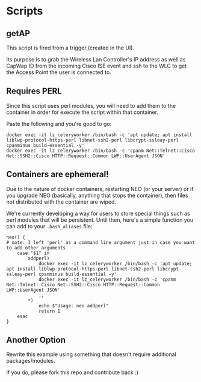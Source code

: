 # Scripts

## getAP

This script is fired from a trigger (created in the UI).

Its purpose is to grab the Wireless Lan Controller's IP address as well as CapWap ID from the incoming Cisco ISE event and ssh to the WLC to get the Access Point the user is connected to.


## Requires PERL

Since this script uses perl modules, you will need to add them to the container in order for execute the script within that container.

Paste the following and you're good to go:

```
docker exec -it lz_celeryworker /bin/bash -c 'apt update; apt install liblwp-protocol-https-perl libnet-ssh2-perl libcrypt-ssleay-perl cpanminus build-essential -y'
docker exec -it lz_celeryworker /bin/bash -c 'cpanm Net::Telnet::Cisco Net::SSH2::Cisco HTTP::Request::Common LWP::UserAgent JSON'
```

## Containers are ephemeral!

Due to the nature of docker containers, restarting NEO (or your server) or if you upgrade NEO (basically, anything that stops the container), then files not distributed with the container are wiped.

We're currently developing a way for users to store special things such as perl modules that will be persistent. Until then, here's a simple function you can add to your `.bash_aliases` file:

```
neo() {
# note: I left 'perl' as a command line argument just in case you want to add other arguments
    case "$1" in
        addperl)
            docker exec -it lz_celeryworker /bin/bash -c 'apt update; apt install liblwp-protocol-https-perl libnet-ssh2-perl libcrypt-ssleay-perl cpanminus build-essential -y'
            docker exec -it lz_celeryworker /bin/bash -c 'cpanm Net::Telnet::Cisco Net::SSH2::Cisco HTTP::Request::Common LWP::UserAgent JSON'
            ;;
        *)
            echo $"Usage: neo addperl"
            return 1
    esac
}
```

## Another Option

Rewrite this example using something that doesn't require additional packages/modules.

If you do, please fork this repo and contribute back :)

